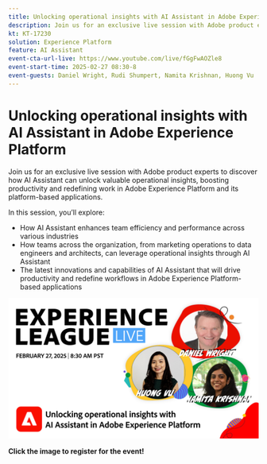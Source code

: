 ```yaml
---
title: Unlocking operational insights with AI Assistant in Adobe Experience Platform
description: Join us for an exclusive live session with Adobe product experts to discover how AI Assistant can unlock valuable operational insights, boosting productivity and redefining work in Adobe Experience Platform and its platform-based applications.
kt: KT-17230
solution: Experience Platform
feature: AI Assistant
event-cta-url-live: https://www.youtube.com/live/fGgFwAOZle8
event-start-time: 2025-02-27 08:30-8
event-guests: Daniel Wright, Rudi Shumpert, Namita Krishnan, Huong Vu
---
```

# Unlocking operational insights with AI Assistant in Adobe Experience Platform

Join us for an exclusive live session with Adobe product experts to discover how AI Assistant can unlock valuable operational insights, boosting productivity and redefining work in Adobe Experience Platform and its platform-based applications.

In this session, you’ll explore:

* How AI Assistant enhances team efficiency and performance across various industries
* How teams across the organization, from marketing operations to data engineers and architects, can leverage operational insights through AI Assistant
* The latest innovations and capabilities of AI Assistant that will drive productivity and redefine workflows in Adobe Experience Platform-based applications 

[![ExL LIVE Feb 27 2025](assets/WebBanner-Feb-27-2025.png)](https://engage.adobe.com/ExpLeagueLive-250227.html)

**Click the image to register for the event!**
